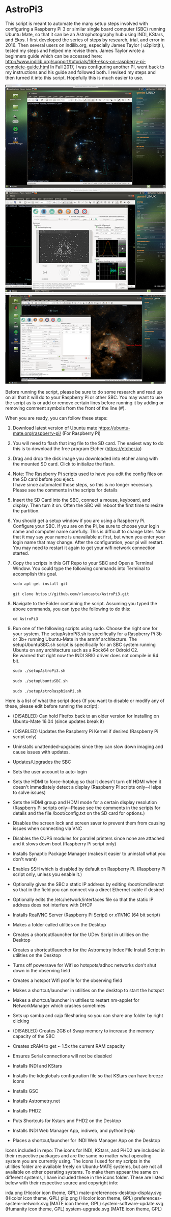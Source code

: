 # AstroPi3

This script is meant to automate the many setup steps involved with configuring a Raspberry Pi 3 or similar single board computer (SBC) running Ubuntu Mate,
so that it can be an Astrophotography hub using INDI, KStars, and Ekos.  I first developed the series of steps by research, trial, and error
in 2016.  Then several users on indilib.org, especially James Taylor ( u2pilotjt ), tested my steps and helped me revise them.
James Taylor wrote a beginners guide which can be accessed here:  http://www.indilib.org/support/tutorials/169-ekos-on-raspberry-pi-complete-guide.html
In Fall 2017,  I was configuring another PI, went back to my instructions and his guide and followed both.  I revised my steps and then
turned it into this script.  Hopefully this is much easier to use.

![Running KStars on Pi 3](/images/runningPi3.png "Running KStars on Pi 3")
![Running Ekos on Pi 3](/images/ekosRunning.png "Running Ekos on Pi 3")
![Running Ekos on 64 bit SBC](/images/64bitEkos.png "Running Ekos on 64 bit SBC")

Before running the script, please be sure to do some research and read up on all that it will do to your Raspberry Pi or other SBC.  You may want to 
use the script as is or add or remove certain lines before running it by adding or removing comment symbols from the front of the line (#).

When you are ready, you can follow these steps:

1.	Download latest version of Ubuntu mate https://ubuntu-mate.org/raspberry-pi/ (For Raspberry Pi)
2.  You will need to flash that img file to the SD card.  The easiest way to do this is to download the free program Etcher (https://etcher.io)
3.  Drag and drop the disk image you downloaded into etcher along with the mounted SD card.  Click to initialize the flash.
4.  Note:  The Raspberry Pi scripts used to have you edit the config files on the SD card before you eject.  
	I have since automated those steps, so this is no longer necessary. Please see the comments in the scripts for details
5.  Insert the SD Card into the SBC, connect a mouse, keyboard, and display.  Then turn it on.  Often the SBC will reboot the first time to resize the partition.
6.  You should get a setup window if you are using a Raspberry Pi.  Configure your SBC.  If you are on the Pi, be sure to choose your login name and computer name carefully.
    This is difficult to change later. Note that it may say your name is unavailable at first, but when you enter your login name that may change.
	After the configuration, your pi will restart.  You may need to restart it again to get your wifi network connection started.
7.  Copy the scripts in this GIT Repo to your SBC and Open a Terminal Window.  You could type the following commands into Terminal to accomplish this goal.

		sudo apt-get install git
	
		git clone https://github.com/rlancaste/AstroPi3.git
	
8.  Navigate to the Folder containing the script.  Assuming you typed the above commands, you can type the following to do this:

		cd AstroPi3
	
9.  Run one of the following scripts using sudo.  Choose the right one for your system.  The setupAstroPi3.sh is specifically for a Raspberry Pi 3b or 3b+
	running Ubuntu-Mate in the armhf architecture.  The setupUbuntuSBC.sh script is specifically for an SBC system running Ubuntu on any architecture such as a Rock64 or Odroid C2.  
	Be warned that right now the INDI SBIG driver does not compile in 64 bit.

		sudo ./setupAstroPi3.sh
	
		sudo ./setupUbuntuSBC.sh
		
		sudo ./setupAstroRaspbianPi.sh
	
Here is a list of what the script does (If you want to disable or modify any of these, please edit before running the script):

- (DISABLED) Can hold Firefox back to an older version for installing on Ubuntu-Mate 16.04 (since updates break it)

- (DISABLED) Updates the Raspberry Pi Kernel if desired (Raspberry Pi script only)

- Uninstalls unattended-upgrades since they can slow down imaging and cause issues with updates.

- Updates/Upgrades the SBC

- Sets the user account to auto-login

- Sets the HDMI to force-hotplug so that it doesn't turn off HDMI when it doesn't immediately detect a display (Raspberry Pi scripts only--Helps to solve issues)

- Sets the HDMI group and HDMI mode for a certain display resolution (Raspberry Pi scripts only--Please see the comments in the scripts for details and the file /boot/config.txt on the SD card for options.)

- Disables the screen lock and screen saver to prevent them from causing issues when connecting via VNC

- Disables the CUPS modules for parallel printers since none are attached and it slows down boot (Raspberry Pi script only)

- Installs Synaptic Package Manager (makes it easier to uninstall what you don't want)

- Enables SSH which is disabled by default on Raspberry Pi. (Raspberry Pi script only, unless you enable it.)

- Optionally gives the SBC a static IP address by editing /boot/cmdline.txt so that in the field you can connect via a direct Ethernet cable if desired

- Optionally edits the /etc/network/interfaces file so that the static IP address does not interfere with DHCP

- Installs RealVNC Server (Raspberry Pi Script) or x11VNC (64 bit script)

- Makes a folder called utilties on the Desktop

- Creates a shortcut/launcher for the UDev Script in utilities on the Desktop

- Creates a shortcut/launcher for the Astrometry Index File Install Script in utilities on the Desktop

- Turns off powersave for Wifi so hotspots/adhoc networks don't shut down in the observing field

- Creates a hotspot Wifi profile for the observing field

- Makes a shortcut/launcher in utilities on the desktop to start the hotspot

- Makes a shortcut/launcher in utitlies to restart nm-applet for NetworkManager which crashes sometimes

- Sets up samba and caja filesharing so you can share any folder by right clicking

- (DISABLED) Creates 2GB of Swap memory to increase the memory capacity of the SBC

- Creates zRAM to get ~ 1.5x the current RAM capacity

- Ensures Serial connections will not be disabled

- Installs INDI and KStars

- Installs the kdeglobals configuration file so that KStars can have breeze icons

- Installs GSC

- Installs Astrometry.net

- Installs PHD2

- Puts Shortcuts for Kstars and PHD2 on the Desktop

- Installs INDI Web Manager App, indiweb, and python3-pip

- Places a shortcut/launcher for INDI Web Manager App on the Desktop

Icons included in repo:
The icons for INDI, KStars, and PHD2 are included in their respective packages and are the same
no matter what operating system you are currently using.  The icons I used
for my scripts in the utilities folder are available freely on Ubuntu-MATE systems, but are not
all available on other operating systems.  To make them appear the same on different systems, I have
included these in the icons folder.  These are listed below with their respective source and copyright info:

irda.png (Hicolor icon theme, GPL)
mate-preferences-desktop-display.svg (Hicolor icon theme, GPL)
plip.png (Hicolor icon theme, GPL)
preferences-system-network.svg (MATE icon theme, GPL)
system-software-update.svg (Humanity icon theme, GPL)
system-upgrade.svg (MATE icon theme, GPL)


